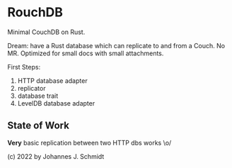 # RouchDB
Minimal CouchDB on Rust.

Dream: have a Rust database which can replicate to and from a Couch. No MR. Optimized for small docs with small attachments.

First Steps:
1. HTTP database adapter
2. replicator
3. database trait
4. LevelDB database adapter


## State of Work

**Very** basic replication between two HTTP dbs works \o/

(c) 2022 by Johannes J. Schmidt
